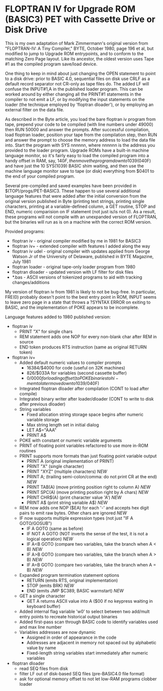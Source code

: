 # FLOPTRAN IV for Upgrade ROM (BASIC3) PET with Cassette Drive or Disk Drive

This is my own adaptation of Mark Zimmermann's original version from "FLOPTRAN-IV: A Tiny Compiler," BYTE, October 1980, page 196 et al, but modified to jump to Upgrade ROM entrypoints, and to conform to the matching Zero Page layout.  Like its ancestor, the oldest version uses Tape #1 as the compiled program save/load device.

One thing to keep in mind about just changing the OPEN statement to point to a disk drive: prior to BASIC 4.0, sequential files on disk use CRLF as a default record separator not CR-only as tape files do.  The added LF will confuse the INPUT#1,A in the published loader program.  This can be worked around by either changing all the PRINT#1 statements in the compiler to not emit a LF, or by modifying the input statements on the loader (the technique employed by 'floptran dloader'), or by employing an external filter on the data file.

As described in the Byte article, you load the bare floptran iv program from tape, prepend your code to be compiled (with line numbers under 49000) then RUN 50000 and answer the prompts.  After successful compilation, load floptran loader, position your tape from the compilation step, then RUN and answer the prompt to choose the memory address to load the data file into.  Start the program with SYS nnnnnn, where nnnnnn is the address you provided to the loader program.  Upgrade ROMs have a built-in machine language monitor, so it's fairly easy to load the compiled program into a handy offset in RAM, say, $140F, then move the program down to 1039 ($040F) and have just the 10 SYS(1039) BASIC shim waiting, and then use the machine language monitor save to tape (or disk) everything from $0401 to the end of your compiled program.

Several pre-compiled and saved examples have been provided in $(TOP)/progs/PET-BASIC3.  These happen to use several additional language features that were added after the initial conversion from the original version published in Byte (printing text strings, printing single characters, printing at a variable-defined column, a GET routine, STOP and END, numeric comparision on IF statement (not just is/is not 0).  As a result, these programs will not compile with an unexpanded version of FLOPTRAN, but the binaries will run as is on a machine with the correct ROM version.

Provided programs:
  * floptran iv - original compiler modified by me in 1981 for BASIC3
  * floptran iv+ - extended compiler with features I added along the way
  * floptran iv udel - original compiler with updates applied from George Watson Jr of the University of Delaware, published in BYTE Magazine, July 1981
  * floptran loader - original tape-only loader program from 1980
  * floptran dloader - updated version with LF filter for disk files
  * *.bas - ASCII versions of tokenized programs to aid with tracking changes/additions

My version of floptran iv from 1981 is likely to not be bug-free.  In particular, FRE(0) probably doesn't point to the best entry point in ROM, INPUT seems to leave zero page in a state that throws a ?SYNTAX ERROR on exiting to BASIC, and the implementation of POKE appears to be incomplete.

Language features added to 1980 published version:
  * floptran iv
    * PRINT "X" for single chars
    * REM statement adds one NOP for every non-blank char after REM in source
    * END token produces RTS instruction (same as original RETURN token)
  * floptran iv+
    * Added default numeric values to compiler prompts
      * 16384/$4000 for code (useful on 32K machines)
      * 826/$033A for variables (second cassette buffer)
      * 0/$0000 for loading offset (to POKE binaries to hi-mem to later move down to 1039/$040F)
    * Integrated floptran dloader after compilation (CONT to load after compile)
    * Integrated binary writer after loader/dloader (CONT to write to disk after previous dloader)
    * String variables
      * Fixed allocation string storage space begins after numeric variable storage
      * Max string length set in initial dialog
      * LET A$="AAA"
      * PRINT A$
    * POKE with constant or numeric variable arguments
    * PRINT of floating point variables refactored to use more in-ROM routines
    * PRINT supports more formats than just floating point variable output
      * PRINT A (original implementation of PRINT)
      * PRINT "X" (single character)
      * PRINT "XYZ" (multiple characters) *NEW*
      * PRINT A; (trailing semi-colon/comma: do not print CR at the end) *NEW*
      * PRINT TAB(A) (move printing position right to column A) *NEW*
      * PRINT SPC(A) (move printing position right by A chars) *NEW*
      * PRINT CHR$(A) (print character value 'A') *NEW*
      * PRINT A$ (print string variable A$) *NEW*
    * REM now adds one NOP ($EA) for each '-' and accepts hex digit pairs to emit raw bytes. Other chars are ignored *NEW*
    * IF now supports multiple expression types (not just "IF A GOTO/GOSUB")
      * IF A GOTO (same as before)
      * IF NOT A GOTO (NOT inverts the sense of the test, it is not a logical operation) *NEW*
      * IF A<B GOTO (compare two variables, take the branch when A < B) *NEW*
      * IF A>B GOTO (compare two variables, take the branch when A > B) *NEW*
      * IF A=B GOTO (compare two variables, take the branch when A = B) *NEW*
    * Expanded program termination statement options
      * RETURN (emits RTS, original implementation)
      * STOP (emits BRK) *NEW*
      * END (emits JMP $C389, BASIC warmstart) *NEW*
    * GET a single character
      * GET A returns ASCII value into A ($00 if no keypress waiting in keyboard buffer)
    * Added internal flag variable 'w0' to select between two add/mult entry points to recreate historical output binaries
    * Added first-pass scan through BASIC code to identify variables used and max line number
    * Variables addresses are now dynamic
      * Assigned in order of appearance in the code
      * Addresses are adjacent in memory not spaced out by alphabetic value by name
      * Fixed-length string variables start immediately after numeric variables
  * floptran dloader
    * read SEQ files from disk
    * filter LF out of disk-based SEQ files (pre-BASIC4.0 file format)
    * ask for optional memory offset to not let low-RAM programs clobber loader

